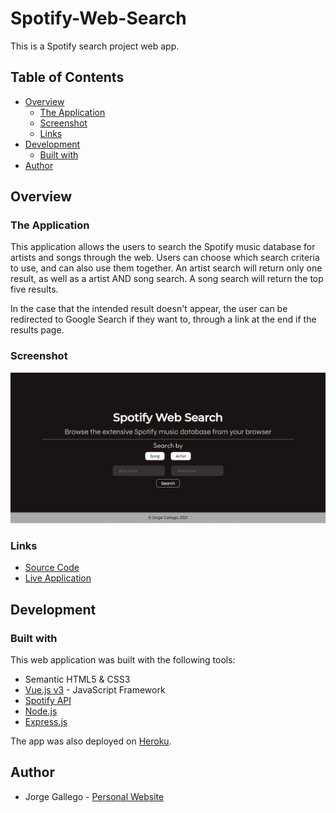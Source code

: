 # Spotify-Web-Search

This is a Spotify search project web app.

## Table of Contents

- [Overview](#overview)
    - [The Application](#the-application)
    - [Screenshot](#screenshot)
    - [Links](#links)
- [Development](#development)
    - [Built with](#built-with)
- [Author](#author)

## Overview

### The Application

This application allows the users to search the Spotify music database for artists and songs through the web.
Users can choose which search criteria to use, and can also use them together.
An artist search will return only one result, as well as a artist AND song search.
A song search will return the top five results.

In the case that the intended result doesn't appear, the user can be redirected to Google Search if they want to, through a link at the end if the results page.

### Screenshot

![](./initial.jpg)

### Links

- [Source Code](https://github.com/Jorge644240/Spotify-Web-Search)
- [Live Application](https://sheltered-scrubland-70708.herokuapp.com/)

## Development

### Built with

This web application was built with the following tools:

- Semantic HTML5 & CSS3
- [Vue.js v3](https://v3.vuejs.org/) - JavaScript Framework
- [Spotify API](https://developer.spotify.com/)
- [Node.js](https://nodejs.org/en/)
- [Express.js](https://expressjs.com/)

The app was also deployed on [Heroku](https://heroku.com).

## Author

- Jorge Gallego - [Personal Website](https://jorge644240.github.io/CV/)